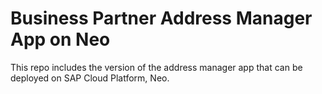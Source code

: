 # Business Partner Address Manager App on Neo
This repo includes the version of the address manager app that can be deployed on SAP Cloud Platform, Neo.
